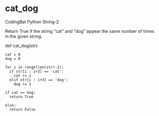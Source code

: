 # cat_dog
CodingBat Python String-2

Return True if the string "cat" and "dog" appear the same number of times in the given string.

def cat_dog(str):
  
    cat = 0
    dog = 0
  
    for i in range(len(str)-2):
      if str[i : i+3] == 'cat':
        cat += 1
      elif str[i : i+3] == 'dog':
        dog += 1
  
    if cat == dog:
      return True
   
    else:
      return False
